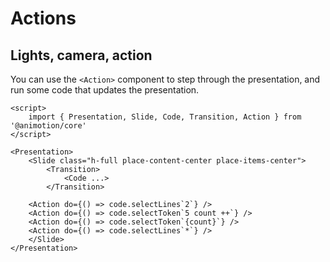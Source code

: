 # Actions

## Lights, camera, action

You can use the `<Action>` component to step through the presentation, and run some code that updates the presentation.


```svelte
<script>
	import { Presentation, Slide, Code, Transition, Action } from '@animotion/core'
</script>

<Presentation>
	<Slide class="h-full place-content-center place-items-center">
		<Transition>
			<Code ...>
		</Transition>

    <Action do={() => code.selectLines`2`} />
    <Action do={() => code.selectToken`5 count ++`} />
    <Action do={() => code.selectToken`{count}`} />
    <Action do={() => code.selectLines`*`} />
	</Slide>
</Presentation>
```